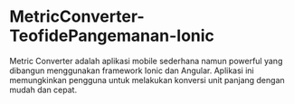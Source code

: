 # MetricConverter-TeofidePangemanan-Ionic

Metric Converter adalah aplikasi mobile sederhana namun powerful yang dibangun menggunakan framework Ionic dan Angular. Aplikasi ini memungkinkan pengguna untuk melakukan konversi unit panjang dengan mudah dan cepat.

